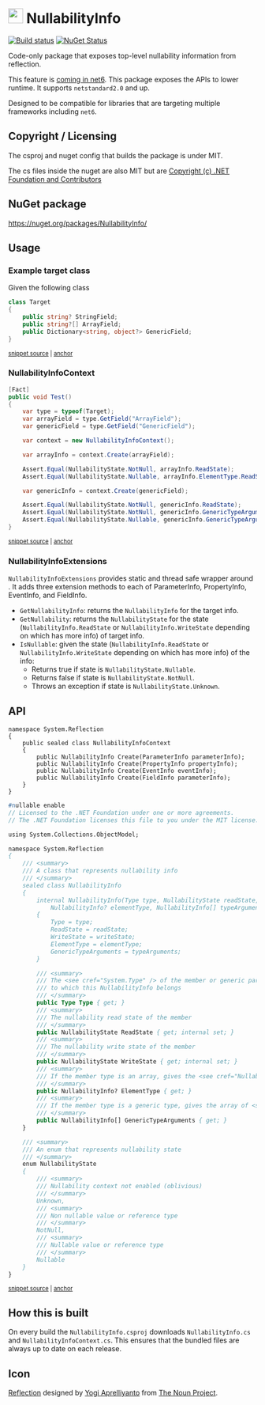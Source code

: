 # <img src="/src/icon.png" height="30px"> NullabilityInfo

[![Build status](https://ci.appveyor.com/api/projects/status/636i70gvxfuwdq38?svg=true)](https://ci.appveyor.com/project/SimonCropp/NullabilityInfo)
[![NuGet Status](https://img.shields.io/nuget/v/NullabilityInfo.svg)](https://www.nuget.org/packages/NullabilityInfo/)

Code-only package that exposes top-level nullability information from reflection.

This feature is [coming in net6](https://github.com/dotnet/runtime/issues/29723). This package exposes the APIs to lower runtime. It supports `netstandard2.0` and up.

Designed to be compatible for libraries that are targeting multiple frameworks including `net6`.


## Copyright / Licensing

The csproj and nuget config that builds the package is under MIT.

The cs files inside the nuget are also MIT but are [Copyright (c) .NET Foundation and Contributors](https://github.com/dotnet/runtime/blob/main/LICENSE.TXT)


## NuGet package

https://nuget.org/packages/NullabilityInfo/


## Usage


### Example target class

Given the following class

<!-- snippet: Target.cs -->
<a id='snippet-Target.cs'></a>
```cs
class Target
{
    public string? StringField;
    public string?[] ArrayField;
    public Dictionary<string, object?> GenericField;
}
```
<sup><a href='/src/Tests/Target.cs#L1-L6' title='Snippet source file'>snippet source</a> | <a href='#snippet-Target.cs' title='Start of snippet'>anchor</a></sup>
<!-- endSnippet -->


### NullabilityInfoContext

<!-- snippet: Usage -->
<a id='snippet-usage'></a>
```cs
[Fact]
public void Test()
{
    var type = typeof(Target);
    var arrayField = type.GetField("ArrayField");
    var genericField = type.GetField("GenericField");

    var context = new NullabilityInfoContext();

    var arrayInfo = context.Create(arrayField);

    Assert.Equal(NullabilityState.NotNull, arrayInfo.ReadState);
    Assert.Equal(NullabilityState.Nullable, arrayInfo.ElementType.ReadState);

    var genericInfo = context.Create(genericField);

    Assert.Equal(NullabilityState.NotNull, genericInfo.ReadState);
    Assert.Equal(NullabilityState.NotNull, genericInfo.GenericTypeArguments[0].ReadState);
    Assert.Equal(NullabilityState.Nullable, genericInfo.GenericTypeArguments[1].ReadState);
}
```
<sup><a href='/src/Tests/Samples.cs#L3-L26' title='Snippet source file'>snippet source</a> | <a href='#snippet-usage' title='Start of snippet'>anchor</a></sup>
<!-- endSnippet -->


### NullabilityInfoExtensions

`NullabilityInfoExtensions` provides static and thread safe wrapper around <see cref="NullabilityInfoContext"/>. It adds three extension methods to each of ParameterInfo, PropertyInfo, EventInfo, and FieldInfo.

 * `GetNullabilityInfo`: returns the `NullabilityInfo` for the target info.
 * `GetNullability`: returns the `NullabilityState` for the state (`NullabilityInfo.ReadState` or `NullabilityInfo.WriteState` depending on which has more info) of target info.
 * `IsNullable`: given the state (`NullabilityInfo.ReadState` or `NullabilityInfo.WriteState` depending on which has more info) of the info:
   * Returns true if state is `NullabilityState.Nullable`.
   * Returns false if state is `NullabilityState.NotNull`.
   * Throws an exception if state is `NullabilityState.Unknown`.


## API

```
namespace System.Reflection
{
    public sealed class NullabilityInfoContext
    {
        public NullabilityInfo Create(ParameterInfo parameterInfo);
        public NullabilityInfo Create(PropertyInfo propertyInfo);
        public NullabilityInfo Create(EventInfo eventInfo);
        public NullabilityInfo Create(FieldInfo parameterInfo);
    }
}
```

<!-- snippet: NullabilityInfo.cs.pp -->
<a id='snippet-NullabilityInfo.cs.pp'></a>
```pp
#nullable enable
// Licensed to the .NET Foundation under one or more agreements.
// The .NET Foundation licenses this file to you under the MIT license.

using System.Collections.ObjectModel;

namespace System.Reflection
{
    /// <summary>
    /// A class that represents nullability info
    /// </summary>
    sealed class NullabilityInfo
    {
        internal NullabilityInfo(Type type, NullabilityState readState, NullabilityState writeState,
            NullabilityInfo? elementType, NullabilityInfo[] typeArguments)
        {
            Type = type;
            ReadState = readState;
            WriteState = writeState;
            ElementType = elementType;
            GenericTypeArguments = typeArguments;
        }

        /// <summary>
        /// The <see cref="System.Type" /> of the member or generic parameter
        /// to which this NullabilityInfo belongs
        /// </summary>
        public Type Type { get; }
        /// <summary>
        /// The nullability read state of the member
        /// </summary>
        public NullabilityState ReadState { get; internal set; }
        /// <summary>
        /// The nullability write state of the member
        /// </summary>
        public NullabilityState WriteState { get; internal set; }
        /// <summary>
        /// If the member type is an array, gives the <see cref="NullabilityInfo" /> of the elements of the array, null otherwise
        /// </summary>
        public NullabilityInfo? ElementType { get; }
        /// <summary>
        /// If the member type is a generic type, gives the array of <see cref="NullabilityInfo" /> for each type parameter
        /// </summary>
        public NullabilityInfo[] GenericTypeArguments { get; }
    }

    /// <summary>
    /// An enum that represents nullability state
    /// </summary>
    enum NullabilityState
    {
        /// <summary>
        /// Nullability context not enabled (oblivious)
        /// </summary>
        Unknown,
        /// <summary>
        /// Non nullable value or reference type
        /// </summary>
        NotNull,
        /// <summary>
        /// Nullable value or reference type
        /// </summary>
        Nullable
    }
}
```
<sup><a href='/src/NullabilityInfo/NullabilityInfo.cs.pp#L1-L65' title='Snippet source file'>snippet source</a> | <a href='#snippet-NullabilityInfo.cs.pp' title='Start of snippet'>anchor</a></sup>
<!-- endSnippet -->


## How this is built

On every build the `NullabilityInfo.csproj` downloads `NullabilityInfo.cs` and `NullabilityInfoContext.cs`. This ensures that the bundled files are always up to date on each release.


## Icon

[Reflection](https://thenounproject.com/term/reflection/4087162/) designed by [Yogi Aprelliyanto](https://thenounproject.com/yogiaprelliyanto/) from [The Noun Project](https://thenounproject.com).
